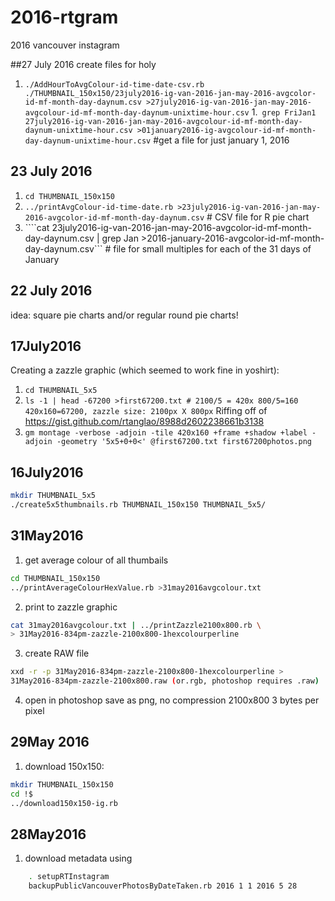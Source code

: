 # 2016-rtgram
2016 vancouver instagram 

##27 July 2016
create files for holy

1. ```./AddHourToAvgColour-id-time-date-csv.rb  ./THUMBNAIL_150x150/23july2016-ig-van-2016-jan-may-2016-avgcolor-id-mf-month-day-daynum.csv >27july2016-ig-van-2016-jan-may-2016-avgcolour-id-mf-month-day-daynum-unixtime-hour.csv```
1.``` grep FriJan1 27july2016-ig-van-2016-jan-may-2016-avgcolour-id-mf-month-day-daynum-unixtime-hour.csv >01january2016-ig-avgcolour-id-mf-month-day-daynum-unixtime-hour.csv``` #get a file for just january 1, 2016


## 23 July 2016

1. ```cd THUMBNAIL_150x150```
1. ```../printAvgColour-id-time-date.rb >23july2016-ig-van-2016-jan-may-2016-avgcolor-id-mf-month-day-daynum.csv``` # CSV file for R pie chart
1. ````cat 23july2016-ig-van-2016-jan-may-2016-avgcolor-id-mf-month-day-daynum.csv | grep Jan >2016-january-2016-avgcolor-id-mf-month-day-daynum.csv``` # file for small multiples for each of the 31 days of January

## 22 July 2016

idea: square pie charts and/or regular round pie charts!

## 17July2016

Creating a zazzle graphic (which seemed to work fine in yoshirt):

1. ```cd THUMBNAIL_5x5```
2. ```ls -1 | head -67200 >first67200.txt # 2100/5 = 420x 800/5=160 420x160=67200, zazzle size: 2100px X 800px``` Riffing off of https://gist.github.com/rtanglao/8988d2602238661b3138
3. ```gm montage -verbose -adjoin -tile 420x160 +frame +shadow +label -adjoin -geometry '5x5+0+0<' @first67200.txt first67200photos.png```

## 16July2016
```sh
mkdir THUMBNAIL_5x5
./create5x5thumbnails.rb THUMBNAIL_150x150 THUMBNAIL_5x5/
```
## 31May2016

1. get average colour of all thumbails
```sh
cd THUMBNAIL_150x150
../printAverageColourHexValue.rb >31may2016avgcolour.txt
```
2. print to zazzle graphic
```sh
cat 31may2016avgcolour.txt | ../printZazzle2100x800.rb \
> 31May2016-834pm-zazzle-2100x800-1hexcolourperline
```
3. create RAW file
```sh
xxd -r -p 31May2016-834pm-zazzle-2100x800-1hexcolourperline >
31May2016-834pm-zazzle-2100x800.raw (or.rgb, photoshop requires .raw)
```
4. open in photoshop save as png, no compression 2100x800 3 bytes per pixel

## 29May 2016
1. download 150x150:
```sh
mkdir THUMBNAIL_150x150
cd !$
../download150x150-ig.rb
```

## 28May2016

1. download metadata using
```sh
    . setupRTInstagram
    backupPublicVancouverPhotosByDateTaken.rb 2016 1 1 2016 5 28
```
